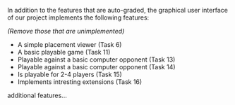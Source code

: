 In addition to the features that are auto-graded, the graphical user interface
of our project implements the following features:

*(Remove those that are unimplemented)*

 - A simple placement viewer (Task 6) 
 - A basic playable game (Task 11)
 - Playable against a basic computer opponent (Task 13)
 - Playable against a basic computer opponent (Task 14)
 - Is playable for 2-4 players (Task 15)
 - Implements intresting extensions (Task 16)

additional features...
